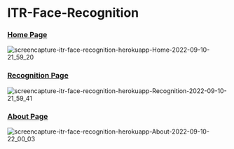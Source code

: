 # ITR-Face-Recognition

### <a href="https://itr-face-recognition.herokuapp.com/Home">Home Page</a>
![screencapture-itr-face-recognition-herokuapp-Home-2022-09-10-21_59_20](https://user-images.githubusercontent.com/104658866/189500057-00db16b0-7acd-4522-81a4-62457bdc9ba2.png)

### <a href="https://itr-face-recognition.herokuapp.com/Recognition">Recognition Page</a>
![screencapture-itr-face-recognition-herokuapp-Recognition-2022-09-10-21_59_41](https://user-images.githubusercontent.com/104658866/189500073-2215e49e-4895-485a-8599-f87258ca0048.png)

### <a href="https://itr-face-recognition.herokuapp.com/About">About Page</a>
![screencapture-itr-face-recognition-herokuapp-About-2022-09-10-22_00_03](https://user-images.githubusercontent.com/104658866/189500067-a2b5191f-4c14-419c-89f7-7d6d8c13416b.png)
